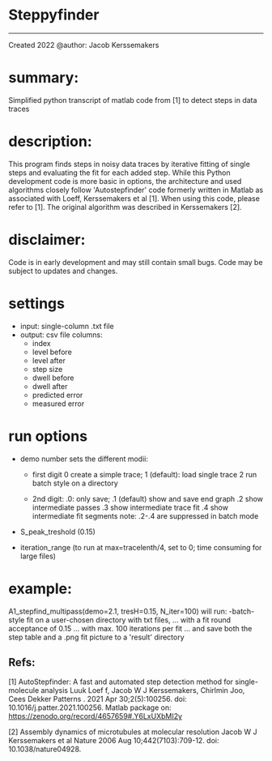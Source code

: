 # Steppyfinder
-------------------------------------
Created 2022
@author: Jacob Kerssemakers

# summary: 
Simplified python transcript of matlab code from [1] to detect steps in data traces

# description:
This program finds steps in noisy data traces by iterative fitting of single steps and evaluating the fit for each added step. While this Python development code is more basic in options, the architecture and used algorithms closely follow 'Autostepfinder' code formerly written in Matlab as associated with Loeff, Kerssemakers et al [1]. When using this code, please refer to [1]. The original algorithm was described in Kerssemakers [2]. 

# disclaimer:
Code is in early development and may still contain small bugs. Code may be subject to updates and changes. 

# settings
* input: single-column .txt file
* output: csv file columns:
	- index	
	- level before	
	- level after	
	- step size
	- dwell before	
	- dwell after	
	- predicted error	
	- measured error


# run options
* demo number sets the different modii: 
	- first digit
	0 create a simple trace; 
	1 (default): load single trace
	2 run batch style on a directory

	- 2nd digit: 
	.0: only save; 
	.1 (default) show and save end graph 
	.2 show intermediate passes
	.3 show intermediate trace fit
	.4 show intermediate fit segments
	note: .2-.4 are suppressed in batch mode

* S_peak_treshold (0.15)
* iteration_range 
  (to run at max=tracelenth/4, set to 0; time consuming for large files)

# example: 
   A1_stepfind_multipass(demo=2.1, tresH=0.15, N_iter=100) 
    will run:
     -batch-style fit on a user-chosen directory with txt files, 
     ... with a fit round acceptance of 0.15
     ... with max. 100 iterations per fit
     ... and save both the step table and a .png fit picture to a 'result' directory 

## Refs:
[1] AutoStepfinder: A fast and automated step detection method for single-molecule analysis
Luuk Loef
f, Jacob W J Kerssemakers, Chirlmin Joo, Cees Dekker
Patterns . 2021 Apr 30;2(5):100256. 
doi: 10.1016/j.patter.2021.100256.
Matlab package on: https://zenodo.org/record/4657659#.Y6LxUXbMI2y

[2] Assembly dynamics of microtubules at molecular resolution
Jacob W J Kerssemakers et al
Nature 2006 Aug 10;442(7103):709-12. 
doi: 10.1038/nature04928.




